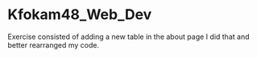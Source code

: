 # Kfokam48_Web_Dev
Exercise consisted of adding a new table in the about page
I did that and better rearranged my code.
